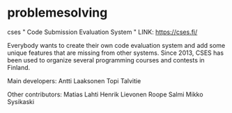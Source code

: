 # problemesolving

cses " Code Submission Evaluation System " LINK: https://cses.fi/

Everybody wants to create their own code evaluation system and add some unique features that are missing from other systems. 
Since 2013, CSES has been used to organize several programming courses and contests in Finland.

Main developers:
  Antti Laaksonen
  Topi Talvitie
  
Other contributors:
  Matias Lahti
  Henrik Lievonen
  Roope Salmi
  Mikko Sysikaski
  

